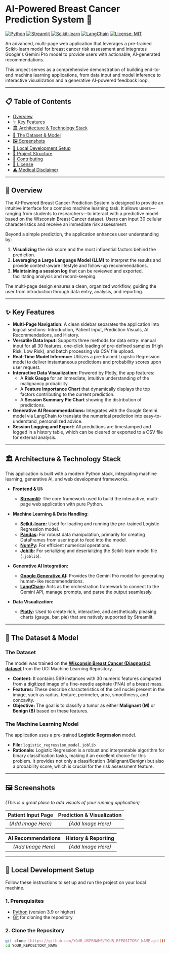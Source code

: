 # AI-Powered Breast Cancer Prediction System 🏥

[![Python](https://img.shields.io/badge/Python-3.9%2B-3776AB?style=for-the-badge&logo=python)](https://www.python.org/)
[![Streamlit](https://img.shields.io/badge/Streamlit-1.30%2B-FF4B4B?style=for-the-badge&logo=streamlit)](https://streamlit.io)
[![Scikit-learn](https://img.shields.io/badge/Scikit--Learn-1.2%2B-F8991D?style=for-the-badge&logo=scikit-learn)](https://scikit-learn.org/)
[![LangChain](https://img.shields.io/badge/LangChain-0.1%2B-279434?style=for-the-badge)](https://www.langchain.com/)
[![License: MIT](https://img.shields.io/badge/License-MIT-yellow.svg?style=for-the-badge)](https://opensource.org/licenses/MIT)

An advanced, multi-page web application that leverages a pre-trained Scikit-learn model for breast cancer risk assessment and integrates Google's Gemini Pro model to provide users with actionable, AI-generated recommendations.

This project serves as a comprehensive demonstration of building end-to-end machine learning applications, from data input and model inference to interactive visualization and a generative AI-powered feedback loop.

---

## 📋 Table of Contents

- [Overview](#-overview)
- [✨ Key Features](#-key-features)
- [🏛️ Architecture & Technology Stack](#️-architecture--technology-stack)
- [🔬 The Dataset & Model](#-the-dataset--model)
- [🖼️ Screenshots](#️-screenshots)
- [🚀 Local Development Setup](#-local-development-setup)
- [📂 Project Structure](#-project-structure)
- [🤝 Contributing](#-contributing)
- [📄 License](#-license)
- [⚠️ Medical Disclaimer](#️-medical-disclaimer)

---

## 📝 Overview

The AI-Powered Breast Cancer Prediction System is designed to provide an intuitive interface for a complex machine learning task. It allows users—ranging from students to researchers—to interact with a predictive model based on the Wisconsin Breast Cancer dataset. Users can input 30 cellular characteristics and receive an immediate risk assessment.

Beyond a simple prediction, the application enhances user understanding by:
1.  **Visualizing** the risk score and the most influential factors behind the prediction.
2.  **Leveraging a Large Language Model (LLM)** to interpret the results and provide context-aware lifestyle and follow-up recommendations.
3.  **Maintaining a session log** that can be reviewed and exported, facilitating analysis and record-keeping.

The multi-page design ensures a clean, organized workflow, guiding the user from introduction through data entry, analysis, and reporting.

---

## ✨ Key Features

- **Multi-Page Navigation:** A clean sidebar separates the application into logical sections: Introduction, Patient Input, Prediction Visuals, AI Recommendations, and History.
- **Versatile Data Input:** Supports three methods for data entry: manual input for all 30 features, one-click loading of pre-defined samples (High Risk, Low Risk), and batch processing via CSV file upload.
- **Real-Time Model Inference:** Utilizes a pre-trained Logistic Regression model to deliver instantaneous predictions and probability scores upon user request.
- **Interactive Data Visualization:** Powered by Plotly, the app features:
    - A **Risk Gauge** for an immediate, intuitive understanding of the malignancy probability.
    - A **Feature Importance Chart** that dynamically displays the top factors contributing to the current prediction.
    - A **Session Summary Pie Chart** showing the distribution of predictions.
- **Generative AI Recommendations:** Integrates with the Google Gemini model via LangChain to translate the numerical prediction into easy-to-understand, personalized advice.
- **Session Logging and Export:** All predictions are timestamped and logged in a history table, which can be cleared or exported to a CSV file for external analysis.

---

## 🏛️ Architecture & Technology Stack

This application is built with a modern Python stack, integrating machine learning, generative AI, and web development frameworks.

- **Frontend & UI:**
  - **[Streamlit](https://streamlit.io/):** The core framework used to build the interactive, multi-page web application with pure Python.

- **Machine Learning & Data Handling:**
  - **[Scikit-learn](https://scikit-learn.org/):** Used for loading and running the pre-trained Logistic Regression model.
  - **[Pandas](https://pandas.pydata.org/):** For robust data manipulation, primarily for creating DataFrames from user input to feed into the model.
  - **[NumPy](https://numpy.org/):** For efficient numerical operations.
  - **[Joblib](https://joblib.readthedocs.io/):** For serializing and deserializing the Scikit-learn model file (`.joblib`).

- **Generative AI Integration:**
  - **[Google Generative AI](https://ai.google.com/):** Provides the Gemini Pro model for generating human-like recommendations.
  - **[LangChain](https://www.langchain.com/):** Acts as the orchestration framework to connect to the Gemini API, manage prompts, and parse the output seamlessly.

- **Data Visualization:**
  - **[Plotly](https://plotly.com/python/):** Used to create rich, interactive, and aesthetically pleasing charts (gauge, bar, pie) that are natively supported by Streamlit.

---

## 🔬 The Dataset & Model

### The Dataset

The model was trained on the **[Wisconsin Breast Cancer (Diagnostic) dataset](https://archive.ics.uci.edu/dataset/17/breast+cancer+wisconsin+diagnostic)** from the UCI Machine Learning Repository.

- **Content:** It contains 569 instances with 30 numeric features computed from a digitized image of a fine-needle aspirate (FNA) of a breast mass.
- **Features:** These describe characteristics of the cell nuclei present in the image, such as radius, texture, perimeter, area, smoothness, and concavity.
- **Objective:** The goal is to classify a tumor as either **Malignant (M)** or **Benign (B)** based on these features.

### The Machine Learning Model

The application uses a pre-trained **Logistic Regression** model.
- **File:** `logistic_regression_model.joblib`
- **Rationale:** Logistic Regression is a robust and interpretable algorithm for binary classification tasks, making it an excellent choice for this problem. It provides not only a classification (Malignant/Benign) but also a probability score, which is crucial for the risk assessment feature.

---

## 🖼️ Screenshots

*(This is a great place to add visuals of your running application)*

| Patient Input Page | Prediction & Visualization |
| :----------------: | :------------------------: |
|   *(Add Image Here)* |   *(Add Image Here)* |

| AI Recommendations | History & Reporting |
| :----------------: | :-----------------: |
|    *(Add Image Here)* |     *(Add Image Here)* |

---

## 🚀 Local Development Setup

Follow these instructions to set up and run the project on your local machine.

### 1. Prerequisites

- [Python](https://www.python.org/downloads/) (version 3.9 or higher)
- [Git](https://git-scm.com/downloads/) for cloning the repository

### 2. Clone the Repository

```bash
git clone [https://github.com/YOUR_USERNAME/YOUR_REPOSITORY_NAME.git](https://github.com/YOUR_USERNAME/YOUR_REPOSITORY_NAME.git)
cd YOUR_REPOSITORY_NAME
